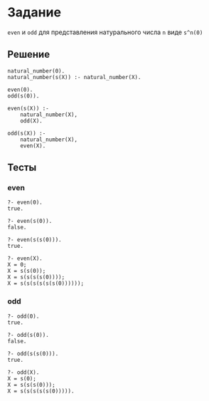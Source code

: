 # Задание 

`even` и `odd` для представления натурального числа `n`  виде `s^n(0)`

## Решение

    natural_number(0).
    natural_number(s(X)) :- natural_number(X).

    even(0).
    odd(s(0)).

    even(s(X)) :-
        natural_number(X),
        odd(X).

    odd(s(X)) :-
        natural_number(X),
        even(X).

## Тесты

### even

    ?- even(0).
    true.

    ?- even(s(0)).
    false.

    ?- even(s(s(0))).
    true.

    ?- even(X).
    X = 0;
    X = s(s(0));
    X = s(s(s(s(0))));
    X = s(s(s(s(s(s(0))))));

### odd

    ?- odd(0).
    true.

    ?- odd(s(0)).
    false.

    ?- odd(s(s(0))).
    true.

    ?- odd(X).
    X = s(0);
    X = s(s(s(0)));
    X = s(s(s(s(s(0))))).
